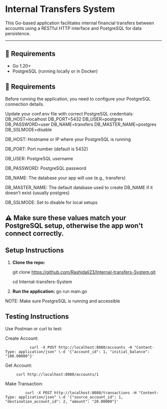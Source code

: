 # Internal Transfers System

This Go-based application facilitates internal financial transfers between accounts using a RESTful HTTP interface and PostgreSQL for data persistence.

---

## 🔧 Requirements

- Go 1.20+
- PostgreSQL (running locally or in Docker)

## 🔧 Requirements
 Before running the application, you need to configure your PostgreSQL connection details.

 Update your conf.env file with correct PostgreSQL credentials:
    DB_HOST=localhost
    DB_PORT=5432
    DB_USER=postgres
    DB_PASSWORD=user
    DB_NAME=transfers
    DB_MASTER_NAME=postgres
    DB_SSLMODE=disable

DB_HOST: Hostname or IP where your PostgreSQL is running

DB_PORT: Port number (default is 5432)

DB_USER: PostgreSQL username

DB_PASSWORD: PostgreSQL password

DB_NAME: The database your app will use (e.g., transfers) 

DB_MASTER_NAME: The default database used to create DB_NAME if it doesn't exist (usually postgres)

DB_SSLMODE: Set to disable for local setups

⚠️ Make sure these values match your PostgreSQL setup, otherwise the app won't connect correctly.
---

##  Setup Instructions

1. **Clone the repo:**
   
   git clone https://github.com/Rashidali23/Internal-transfers-System.git

    cd Internal-transfers-System

 3. **Run the application:**
    go run main.go
  
  NOTE: Make sure PostgreSQL is running and accessible

##  Testing Instructions

Use Postman or curl to test:

 Create Account:
 
               curl -X POST http://localhost:8080/accounts -H "Content-Type: application/json" \-d '{"account_id": 1, "initial_balance": "100.00000"}'




Get Account:

         curl http://localhost:8080/accounts/1 



Make Transaction:

             curl -X POST http://localhost:8080/transactions -H "Content-Type: application/json" \-d '{"source_account_id": 1, "destination_account_id": 2, "amount": "20.00000"}'  

